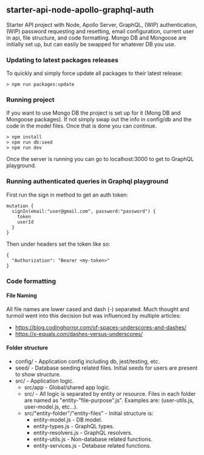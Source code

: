 ## starter-api-node-apollo-graphql-auth

Starter API project with Node, Apollo Server, GraphQL, (WIP) authentication, (WIP) password requesting and resetting, email configuration, current user in api, file structure, and code formatting. Mongo DB and Mongoose are initially set up, but can easily be swapped for whatever DB you use.

### Updating to latest packages releases

To quickly and simply force update all packages to their latest release:

```
> npm run packages:update
```

### Running project
If you want to use Mongo DB the project is set up for it (Mong DB and Mongoose packages). If not simply swap out the info in config/db and the code in the model files. Once that is done you can continue.

```
> npm install
> npm run db:seed
> npm run dev
```

Once the server is running you can go to localhost:3000 to get to GraphQL playground.

### Running authenticated queries in Graphql playground

First run the sign in method to get an auth token:

```
mutation {
  signIn(email:"user@gmail.com", password:"password") {
    token
    userId
  }
}
```

Then under headers set the token like so:

```
{
  "Authorization": "Bearer <my-token>"
}
```

### Code formatting

#### File Naming

All file names are lower cased and dash (-) separated. Much thought and turmoil went into this decision but was influenced by multiple articles:

- https://blog.codinghorror.com/of-spaces-underscores-and-dashes/
- https://x-equals.com/dashes-versus-underscores/

#### Folder structure

- config/ - Application config including db, jest/testing, etc.
- seed/ - Database seeding related files. Initial seeds for users are present to show structure.
- src/ - Application logic.
  - src/app - Global/shared app logic.
  - src/<entity-folder> - All logic is separated by entity or resource. Files in each folder are named as "entity-"file-purpose".js". Examples are: (user-utils.js, user-model.js, etc...).
  - src/"entity-folder"/"entity-files" - Initial structure is:
    - entity-model.js - DB model.
    - entity-types.js - GraphQL types.
    - entity-resolvers.js - GraphQL resolvers.
    - entity-utils.js - Non-database related functions.
    - entity-services.js - Detabase related functions.
